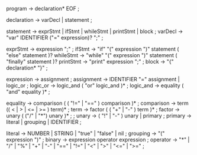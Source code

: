 program -> declaration* EOF ;

declaration -> varDecl | statement ;

statement -> exprStmt | ifStmt | whileStmt | printStmt | block ;
varDecl -> "var" IDENTIFIER ("=" expression)? ";" ;

exprStmt -> expression ";" ;
ifStmt -> "if" "(" expression ")" statement ( "else" statement )?
whileStmt -> "while" "(" expression ")" statement ( "finally" statement )?
printStmt -> "print" expression ";" ;
block -> "{" declaration* "}" ;

expression -> assignment ;
assignment -> IDENTIFIER "=" assignment | logic_or ;
logic_or -> logic_and ( "or" logic_and )* ;
logic_and -> equality ( "and" equality )* ;

equality -> comparison ( ( "!=" | "==" ) comparison )\* ;
comparison -> term (( < | > | <= | >= ) term)\* ;
term -> factor ( ( "+" | "-" ) term )\* ;
factor -> unary ( ("/" | "\*") unary )\* ; ;
unary -> ( "!" | "-" ) unary | primary ;
primary -> literal | grouping | IDENTIFIER ;

literal -> NUMBER | STRING | "true" | "false" | nil ;
grouping -> "(" expression ")" ;
binary -> expression operator expression ;
operator -> "\*" | "/" | "%" | "+" | "-" | "==" | "!=" | "<" | ">" | "<=" | ">=" ;
